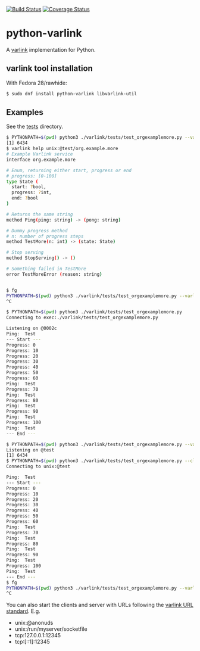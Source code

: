[![Build Status](https://travis-ci.org/varlink/python.svg?branch=master)](https://travis-ci.org/varlink/python)
[![Coverage Status](https://coveralls.io/repos/github/varlink/python/badge.svg?branch=master)](https://coveralls.io/github/varlink/python?branch=master)

# python-varlink

A [varlink](http://varlink.org) implementation for Python.

## varlink tool installation

With Fedora 28/rawhide:
```bash
$ sudo dnf install python-varlink libvarlink-util
```

## Examples

See the [tests](https://github.com/varlink/python-varlink/tree/master/varlink/tests) directory.

```bash
$ PYTHONPATH=$(pwd) python3 ./varlink/tests/test_orgexamplemore.py --varlink="unix:@test" &
[1] 6434
$ varlink help unix:@test/org.example.more
# Example Varlink service
interface org.example.more

# Enum, returning either start, progress or end
# progress: [0-100]
type State (
  start: ?bool,
  progress: ?int,
  end: ?bool
)

# Returns the same string
method Ping(ping: string) -> (pong: string)

# Dummy progress method
# n: number of progress steps
method TestMore(n: int) -> (state: State)

# Stop serving
method StopServing() -> ()

# Something failed in TestMore
error TestMoreError (reason: string)


$ fg
PYTHONPATH=$(pwd) python3 ./varlink/tests/test_orgexamplemore.py --varlink="unix:@test"
^C
```

```bash
$ PYTHONPATH=$(pwd) python3 ./varlink/tests/test_orgexamplemore.py
Connecting to exec:./varlink/tests/test_orgexamplemore.py

Listening on @0002c
Ping:  Test
--- Start ---
Progress: 0
Progress: 10
Progress: 20
Progress: 30
Progress: 40
Progress: 50
Progress: 60
Ping:  Test
Progress: 70
Ping:  Test
Progress: 80
Ping:  Test
Progress: 90
Ping:  Test
Progress: 100
Ping:  Test
--- End ---
```

```bash
$ PYTHONPATH=$(pwd) python3 ./varlink/tests/test_orgexamplemore.py --varlink="unix:@test" &
Listening on @test
[1] 6434
$ PYTHONPATH=$(pwd) python3 ./varlink/tests/test_orgexamplemore.py --client --varlink="unix:@test"
Connecting to unix:@test

Ping:  Test
--- Start ---
Progress: 0
Progress: 10
Progress: 20
Progress: 30
Progress: 40
Progress: 50
Progress: 60
Ping:  Test
Progress: 70
Ping:  Test
Progress: 80
Ping:  Test
Progress: 90
Ping:  Test
Progress: 100
Ping:  Test
--- End ---
$ fg
PYTHONPATH=$(pwd) python3 ./varlink/tests/test_orgexamplemore.py --varlink="unix:@test"
^C
```

You can also start the clients and server with URLs following the [varlink URL standard](https://github.com/varlink/documentation/wiki#address).
E.g.
- unix:@anonuds
- unix:/run/myserver/socketfile
- tcp:127.0.0.1:12345
- tcp:[::1]:12345
